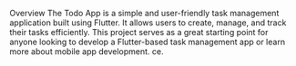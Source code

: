 Overview
The Todo App is a simple and user-friendly task management application built using Flutter. It allows users to create, manage, and track their tasks efficiently. This project serves as a great starting point for anyone looking to develop a Flutter-based task management app or learn more about mobile app development.
ce.
